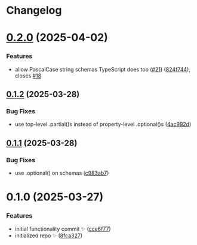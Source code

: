 # Changelog

# [0.2.0](https://github.com/JoshuaKGoldberg/zod-tsconfig/compare/0.1.2...0.2.0) (2025-04-02)

### Features

- allow PascalCase string schemas TypeScript does too ([#21](https://github.com/JoshuaKGoldberg/zod-tsconfig/issues/21)) ([824f744](https://github.com/JoshuaKGoldberg/zod-tsconfig/commit/824f7443dcc13298d6f2c66fd032128ac0f20849)), closes [#18](https://github.com/JoshuaKGoldberg/zod-tsconfig/issues/18)

## [0.1.2](https://github.com/JoshuaKGoldberg/zod-tsconfig/compare/0.1.1...0.1.2) (2025-03-28)

### Bug Fixes

- use top-level .partial()s instead of property-level .optional()s ([4ac992d](https://github.com/JoshuaKGoldberg/zod-tsconfig/commit/4ac992d9a7cdbc57b1ee23cd40d1fa547c7e44d6))

## [0.1.1](https://github.com/JoshuaKGoldberg/zod-tsconfig/compare/0.1.0...0.1.1) (2025-03-28)

### Bug Fixes

- use .optional() on schemas ([c983ab7](https://github.com/JoshuaKGoldberg/zod-tsconfig/commit/c983ab7cc4c59edfa87ef3e8d3d50746bed9c3b2))

# 0.1.0 (2025-03-27)

### Features

- initial functionality commit ✨ ([cce6f77](https://github.com/JoshuaKGoldberg/zod-tsconfig/commit/cce6f774ff9a2f27890cd3cf548a3354791e4121))
- initialized repo ✨ ([8fca327](https://github.com/JoshuaKGoldberg/zod-tsconfig/commit/8fca327cbe2af59c22ab7ceec7b5d61812c23c27))
